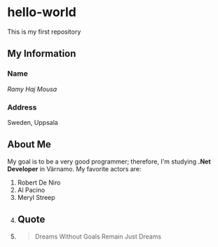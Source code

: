 # hello-world
This is my first repository 
## My Information 
### Name
*Ramy Haj Mousa*
### Address 
Sweden, Uppsala
## About Me
My goal is to be a very good programmer; therefore, I'm studying **.Net Developer** in Värnamo. 
My favorite actors are:
1. Robert De Niro
2. Al Pacino
3. Meryl Streep
4. ## Quote
5. > Dreams Without Goals Remain Just Dreams
